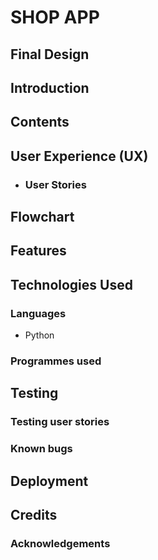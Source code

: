 # SHOP APP
## Final Design
## Introduction
## Contents
## User Experience (UX)

- ### User Stories

## Flowchart
## Features
## Technologies Used
### Languages

- Python
### Programmes used
## Testing
### Testing user stories
### Known bugs
## Deployment
## Credits
### Acknowledgements